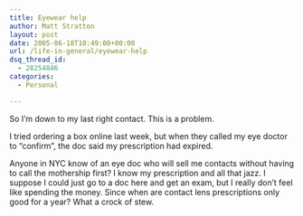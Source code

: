 ```yaml
---
title: Eyewear help
author: Matt Stratton
layout: post
date: 2005-06-18T10:49:00+00:00
url: /life-in-general/eyewear-help
dsq_thread_id:
  - 28254846
categories:
  - Personal

---
```

So I&#8217;m down to my last right contact. This is a problem.

I tried ordering a box online last week, but when they called my eye doctor to &#8220;confirm&#8221;, the doc said my prescription had expired.

Anyone in NYC know of an eye doc who will sell me contacts without having to call the mothership first? I know my prescription and all that jazz. I suppose I could just go to a doc here and get an exam, but I really don&#8217;t feel like spending the money. Since when are contact lens prescriptions only good for a year? What a crock of stew.